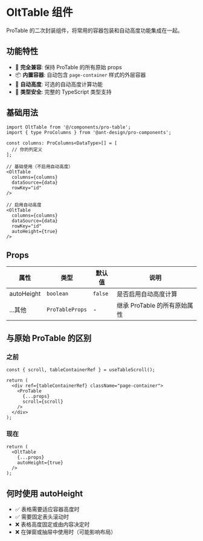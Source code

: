 # OltTable 组件

ProTable 的二次封装组件，将常用的容器包装和自动高度功能集成在一起。

## 功能特性

- 🔧 **完全兼容**: 保持 ProTable 的所有原始 props
- 📦 **内置容器**: 自动包含 `page-container` 样式的外层容器
- 📏 **自动高度**: 可选的自动高度计算功能
- 🎯 **类型安全**: 完整的 TypeScript 类型支持

## 基础用法

```tsx
import OltTable from '@/components/pro-table';
import { type ProColumns } from '@ant-design/pro-components';

const columns: ProColumns<DataType>[] = [
  // 你的列定义
];

// 基础使用（不启用自动高度）
<OltTable
  columns={columns}
  dataSource={data}
  rowKey="id"
/>

// 启用自动高度
<OltTable
  columns={columns}
  dataSource={data}
  rowKey="id"
  autoHeight={true}
/>
```

## Props

| 属性 | 类型 | 默认值 | 说明 |
|------|------|--------|------|
| autoHeight | `boolean` | `false` | 是否启用自动高度计算 |
| ...其他 | `ProTableProps` | - | 继承 ProTable 的所有原始属性 |

## 与原始 ProTable 的区别

### 之前
```tsx
const { scroll, tableContainerRef } = useTableScroll();

return (
  <div ref={tableContainerRef} className="page-container">
    <ProTable
      {...props}
      scroll={scroll}
    />
  </div>
);
```

### 现在
```tsx
return (
  <OltTable
    {...props}
    autoHeight={true}
  />
);
```

## 何时使用 autoHeight

- ✅ 表格需要适应容器高度时
- ✅ 需要固定表头滚动时
- ❌ 表格高度固定或由内容决定时
- ❌ 在弹窗或抽屉中使用时（可能影响布局） 